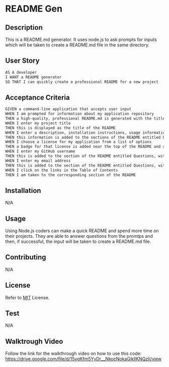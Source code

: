 # README Gen

## Description

This is a README.md generator. It uses node.js to ask prompts for inputs which will be taken to create a README.md file in the same directory.

## User Story

```md
AS A developer
I WANT a README generator
SO THAT I can quickly create a professional README for a new project
```

## Acceptance Criteria

```md
GIVEN a command-line application that accepts user input
WHEN I am prompted for information about my application repository
THEN a high-quality, professional README.md is generated with the title of my project and sections entitled Description, Table of Contents, Installation, Usage, License, Contributing, Tests, and Questions
WHEN I enter my project title
THEN this is displayed as the title of the README
WHEN I enter a description, installation instructions, usage information, contribution guidelines, and test instructions
THEN this information is added to the sections of the README entitled Description, Installation, Usage, Contributing, and Tests
WHEN I choose a license for my application from a list of options
THEN a badge for that license is added near the top of the README and a notice is added to the section of the README entitled License that explains which license the application is covered under
WHEN I enter my GitHub username
THEN this is added to the section of the README entitled Questions, with a link to my GitHub profile
WHEN I enter my email address
THEN this is added to the section of the README entitled Questions, with instructions on how to reach me with additional questions
WHEN I click on the links in the Table of Contents
THEN I am taken to the corresponding section of the README
```

## Installation

N/A

## Usage

Using Node.js coders can make a quick README and spend more time on their projects. They are able to answer questions from the promtps and then, if successful, the input will be taken to create a README.md file.

## Contributing

N/A

## License

Refer to [MIT](https://opensource.org/licenses/MIT) License.

## Test

N/A

## Walktrough Video

Follow the link for the walkthrough video on how to use this code: https://drive.google.com/file/d/15vgKfm5YyDr__NkocNokaGiklIKNQzIi/view
